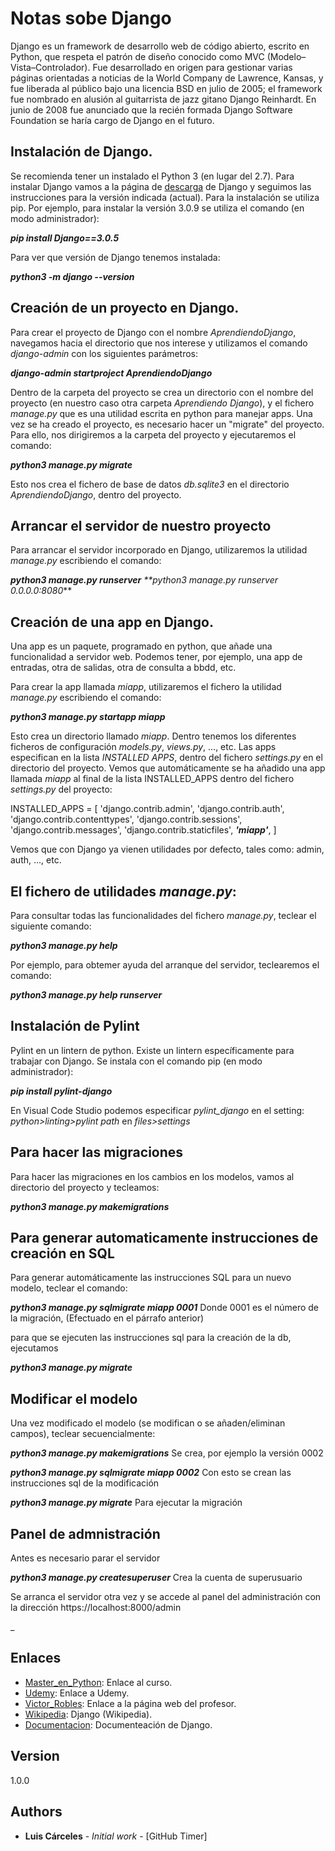 
# Notas sobe Django
Django es un framework de desarrollo web de código abierto, escrito en Python, que respeta el patrón de diseño conocido como MVC (Modelo–Vista–Controlador). Fue desarrollado en origen para gestionar varias páginas orientadas a noticias de la World Company de Lawrence, Kansas, y fue liberada al público bajo una licencia BSD en julio de 2005; el framework fue nombrado en alusión al guitarrista de jazz gitano Django Reinhardt. En junio de 2008 fue anunciado que la recién formada Django Software Foundation se haría cargo de Django en el futuro.

## Instalación de Django.
Se recomienda tener un instalado el Python 3 (en lugar del 2.7).
Para instalar Django vamos a la página de [descarga] de Django y seguimos las instrucciones para la versión indicada (actual).
Para la instalación se utiliza pip. Por ejemplo, para instalar la versión 3.0.9 se utiliza el comando (en modo administrador):

_**pip install Django==3.0.5**_

Para ver que versión de Django tenemos instalada:

_**python3 -m django --version**_

## Creación de un proyecto en Django.
Para crear el proyecto de Django con el nombre _AprendiendoDjango_, navegamos hacia el directorio que nos interese y utilizamos el comando _django-admin_ con los siguientes parámetros:

_**django-admin startproject AprendiendoDjango**_

Dentro de la carpeta del proyecto se crea un directorio con el nombre del proyecto (en nuestro caso otra carpeta _Aprendiendo Django_), y el fichero _manage.py_ que es una utilidad escrita en python para manejar apps.
Una vez se ha creado el proyecto, es necesario hacer un "migrate" del proyecto. Para ello, nos dirigiremos a la carpeta del proyecto y ejecutaremos el comando:

_**python3 manage.py migrate**_

Esto nos crea el fichero de base de datos _db.sqlite3_ en el directorio _AprendiendoDjango_, dentro del proyecto.

## Arrancar el servidor de nuestro proyecto

Para arrancar el servidor incorporado en Django, utilizaremos la utilidad _manage.py_ escribiendo el comando:

_**python3 manage.py runserver**_
_**python3 manage.py runserver 0.0.0.0:8080_**

## Creación de una app en Django.

Una app es un paquete, programado en python, que añade una funcionalidad a servidor web. Podemos tener, por ejemplo, una app de entradas, otra de salidas, otra de consulta a bbdd, etc. 

Para crear la app llamada _miapp_, utilizaremos el fichero la utilidad _manage.py_ escribiendo el comando:

_**python3 manage.py startapp miapp**_

Esto crea un directorio llamado _miapp_. Dentro tenemos los diferentes ficheros de configuración _models.py_, _views.py_, ..., etc.
Las apps especifican en la lista _INSTALLED APPS_, dentro del fichero _settings.py_ en el directorio del proyecto. Vemos que automáticamente se ha añadido una app llamada _miapp_ al final de la lista INSTALLED_APPS dentro del fichero  _settings.py_ del proyecto:

INSTALLED_APPS = [
    'django.contrib.admin',
    'django.contrib.auth',
    'django.contrib.contenttypes',
    'django.contrib.sessions',
    'django.contrib.messages',
    'django.contrib.staticfiles',
    _**'miapp'**_,
]

Vemos que con Django ya vienen utilidades por defecto, tales como: admin, auth, ..., etc.

## El fichero de utilidades _manage.py_:

Para consultar todas las funcionalidades del fichero _manage.py_, teclear el siguiente comando:

_**python3 manage.py help**_

Por ejemplo, para obtemer ayuda del arranque del servidor, teclearemos el comando:

_**python3 manage.py help runserver**_

## Instalación de Pylint

Pylint en un lintern de python. Existe un lintern específicamente para trabajar con Django. Se instala con el comando pip (en modo administrador):

_**pip install pylint-django**_

En Visual Code Studio podemos especificar  *pylint_django* en el setting: _python>linting>pylint path_ en *files>settings*

## Para hacer las migraciones

Para hacer las migraciones en los cambios en los modelos, vamos al directorio del proyecto y tecleamos:

_**python3 manage.py makemigrations**_

## Para generar automaticamente instrucciones de creación en SQL

Para generar automáticamente las instrucciones SQL para un nuevo modelo, teclear el comando:

_**python3 manage.py sqlmigrate miapp 0001**_ Donde 0001 es el número de la migración, (Efectuado en el párrafo anterior)

para que se ejecuten las instrucciones sql para la creación de la db, ejecutamos

_**python3 manage.py migrate**_

## Modificar el modelo

Una vez modificado el modelo (se modifican o se añaden/eliminan campos), teclear secuencialmente:

_**python3 manage.py makemigrations**_ Se crea, por ejemplo la versión 0002

_**python3 manage.py sqlmigrate miapp 0002**_ Con esto se crean las instrucciones sql de la modificación

_**python3 manage.py migrate**_ Para ejecutar la migración

## Panel de admnistración

Antes es necesario parar el servidor

_**python3 manage.py createsuperuser**_ Crea la cuenta de superusuario

Se arranca el servidor otra vez y se accede al panel del administración con la dirección https://localhost:8000/admin


_

## Enlaces

* [Master_en_Python]: Enlace al curso.
* [Udemy]: Enlace a Udemy.
* [Victor_Robles]: Enlace a la página web del profesor.
* [Wikipedia]: Django (Wikipedia).
* [Documentacion]: Documenteación de Django.

## Version

1.0.0 

## Authors

* **Luis Cárceles** - *Initial work* - [GitHub Timer]


[Master_en_Python]: https://victorroblesweb.es/2020/04/03/master-en-python-aprende-python-django-flask-tkinter-y-mas/
[Udemy]: https://www.udemy.com
[Victor_Robles]: https://victorroblesweb.es/
[Wikipedia]: https://es.wikipedia.org/wiki/Django_(framework)
[descarga]: https://www.djangoproject.com/download/
[Documentacion]: https://docs.djangoproject.com/en/3.0/
